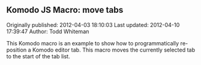 ## Komodo JS Macro: move tabs

Originally published: 2012-04-03 18:10:03
Last updated: 2012-04-10 17:39:47
Author: Todd Whiteman

This Komodo macro is an example to show how to programmatically re-position a Komodo editor tab. This macro moves the currently selected tab to the start of the tab list.